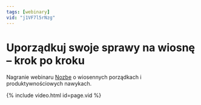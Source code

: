 ```yaml
---
tags: [webinary]
vid: "j1VF7l5rNzg"
---
```


# Uporządkuj swoje sprawy na wiosnę – krok po kroku

Nagranie webinaru [Nozbe][n] o wiosennych porządkach i produktywnościowych nawykach. 

{% include video.html id=page.vid %}

<!--More-->


[n]: https://michael.gratis/nozbe_pl